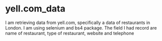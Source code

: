 # yell.com_data
I am retrieving data from yell.com, specifically a data of restaurants in London. I am using selenium
and bs4 package. The field I had record are name of restaurant, type of restaurant, website and telephone